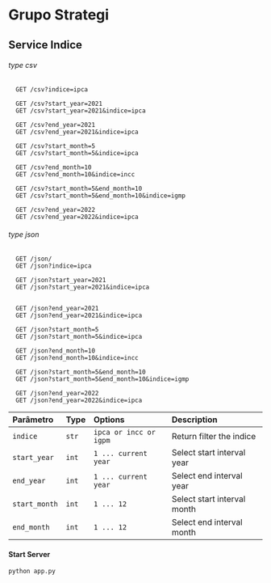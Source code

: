 # Grupo Strategi
## Service Indice 

###### type csv
```
  GET /csv?indice=ipca

  GET /csv?start_year=2021
  GET /csv?start_year=2021&indice=ipca

  GET /csv?end_year=2021
  GET /csv?end_year=2021&indice=ipca
  
  GET /csv?start_month=5
  GET /csv?start_month=5&indice=ipca

  GET /csv?end_month=10
  GET /csv?end_month=10&indice=incc

  GET /csv?start_month=5&end_month=10
  GET /csv?start_month=5&end_month=10&indice=igmp

  GET /csv?end_year=2022
  GET /csv?end_year=2022&indice=ipca
```
###### type json
```
  GET /json/
  GET /json?indice=ipca

  GET /json?start_year=2021
  GET /json?start_year=2021&indice=ipca


  GET /json?end_year=2021
  GET /json?end_year=2021&indice=ipca
  
  GET /json?start_month=5
  GET /json?start_month=5&indice=ipca

  GET /json?end_month=10
  GET /json?end_month=10&indice=incc

  GET /json?start_month=5&end_month=10
  GET /json?start_month=5&end_month=10&indice=igmp

  GET /json?end_year=2022
  GET /json?end_year=2022&indice=ipca
```

| Parâmetro     | Type  | Options               | Description                         |
| :------------ | :---- | :-------------------- | :---------------------------------- |
| `indice`      | `str` | `ipca or incc or igpm`| Return filter the indice            |
| `start_year`  | `int` | `1 ... current year`  | Select start interval year          |
| `end_year`    | `int` | `1 ... current year`  | Select end interval year            |
| `start_month` | `int` | `1 ... 12`            | Select start interval month         |
| `end_month`   | `int` | `1 ... 12`            | Select end interval month           |


#### Start Server

```
python app.py
```
